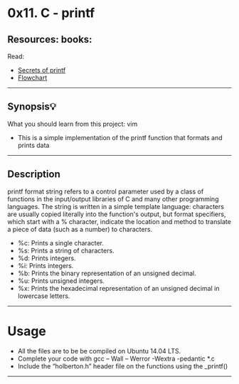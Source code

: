 # 0x11. C - printf

## Resources: books:
Read:
* [Secrets of printf](https://www.cypress.com/file/54761/download)
* [Flowchart](https://intranet.hbtn.io/concepts/130)

- - -
## Synopsis💡
What you should learn from this project:
vim
*  This is a simple implementation of the printf function that formats and prints data

- - -
## Description
printf format string refers to a control parameter used by a class of functions in the input/output libraries of C and many other programming languages. The string is written in a simple template language: characters are usually copied literally into the function's output, but format specifiers, which start with a % character, indicate the location and method to translate a piece of data (such as a number) to characters. 

* %c: Prints a single character.
* %s: Prints a string of characters.
* %d: Prints integers.
* %i: Prints integers.
* %b: Prints the binary representation of an unsigned decimal.
* %u: Prints unsigned integers.
* %x: Prints the hexadecimal representation of an unsigned decimal in lowercase letters.

- - -
# Usage
* All the files are to be be compiled on Ubuntu 14.04 LTS.
* Complete your code with gcc – Wall – Werror -Wextra -pedantic *.c
* Include the “holberton.h” header file on the functions using the _printf()

- - -
